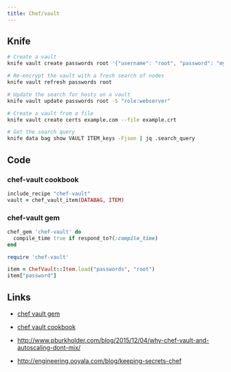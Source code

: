 ```yaml
---
title: Chef/vault
---
```


## Knife

```bash
# Create a vault
knife vault create passwords root '{"username": "root", "password": "mypassword"}' -S "role:webserver"

# Re-encrypt the vault with a fresh search of nodes
knife vault refresh passwords root

# Update the search for hosts on a vault
knife vault update passwords root -S "role:webserver"

# Create a vault from a file
knife vault create certs example.com --file example.crt

# Get the search query
knife data bag show VAULT ITEM_keys -Fjson | jq .search_query
```

## Code

### chef-vault cookbook

```ruby
include_recipe "chef-vault"
vault = chef_vault_item(DATABAG, ITEM)
```

### chef-vault gem

```ruby
chef_gem 'chef-vault' do
  compile_time true if respond_to?(:compile_time)
end

require 'chef-vault'

item = ChefVault::Item.load("passwords", "root")
item["password"]
```

## Links

* [chef vault gem](https://github.com/chef/chef-vault)
* [chef vault cookbook](https://github.com/chef-cookbooks/chef-vault)

* <http://www.pburkholder.com/blog/2015/12/04/why-chef-vault-and-autoscaling-dont-mix/>
* <http://engineering.ooyala.com/blog/keeping-secrets-chef>
